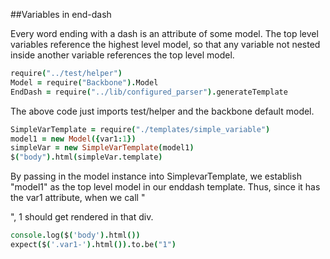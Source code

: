 ##Variables in end-dash

  Every word ending with a dash is an attribute of some model. The top level variables reference the highest level model, so that any variable not nested inside another variable references the top level model.

[](root)
```coffeescript
require("../test/helper")
Model = require("Backbone").Model
EndDash = require("../lib/configured_parser").generateTemplate
```
The above code just imports test/helper and the backbone default model.

[](beforeEach)
```coffeescript
SimpleVarTemplate = require("./templates/simple_variable")
model1 = new Model({var1:1})
simpleVar = new SimpleVarTemplate(model1)
$("body").html(simpleVar.template)
```
By passing in the model instance into SimplevarTemplate, we establish "model1" as the top level model in our enddash template. Thus, since it has the var1 attribute, when we call "<div class="var1">", 1 should get rendered in that div.

[](it "should populate a simple variable")
```coffeescript
console.log($('body').html())
expect($('.var1-').html()).to.be("1")
```


